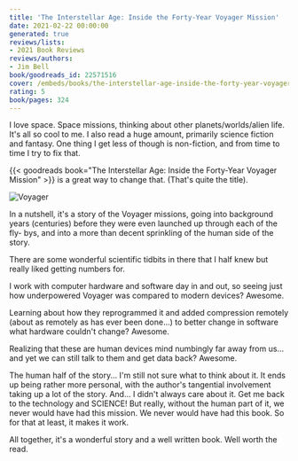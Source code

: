 ```yaml
---
title: 'The Interstellar Age: Inside the Forty-Year Voyager Mission'
date: 2021-02-22 00:00:00
generated: true
reviews/lists:
- 2021 Book Reviews
reviews/authors:
- Jim Bell
book/goodreads_id: 22571516
cover: /embeds/books/the-interstellar-age-inside-the-forty-year-voyager-mission.jpg
rating: 5
book/pages: 324
---
```

I love space. Space missions, thinking about other planets/worlds/alien life. It's all so cool to me. I also read a huge amount, primarily science fiction and fantasy. One thing I get less of though is non-fiction, and from time to time I try to fix that.  

{{< goodreads book="The Interstellar Age: Inside the Forty-Year Voyager Mission" >}} is a great way to change that. (That's quite the title).  

<!--more-->

![Voyager](/embeds/books/attachments/voyager.png)  

In a nutshell, it's a story of the Voyager missions, going into background years (centuries) before they were even launched up through each of the fly- bys, and into a more than decent sprinkling of the human side of the story.  

There are some wonderful scientific tidbits in there that I half knew but really liked getting numbers for.  

I work with computer hardware and software day in and out, so seeing just how underpowered Voyager was compared to modern devices? Awesome.  

Learning about how they reprogrammed it and added compression remotely (about as remotely as has ever been done...) to better change in software what hardware couldn't change? Awesome.  

Realizing that these are human devices mind numbingly far away from us... and yet we can still talk to them and get data back? Awesome.  

The human half of the story... I'm still not sure what to think about it. It ends up being rather more personal, with the author's tangential involvement taking up a lot of the story. And... I didn't always care about it. Get me back to the technology and SCIENCE! But really, without the human part of it, we never would have had this mission. We never would have had this book. So for that at least, it makes it work.  

All together, it's a wonderful story and a well written book. Well worth the read.
